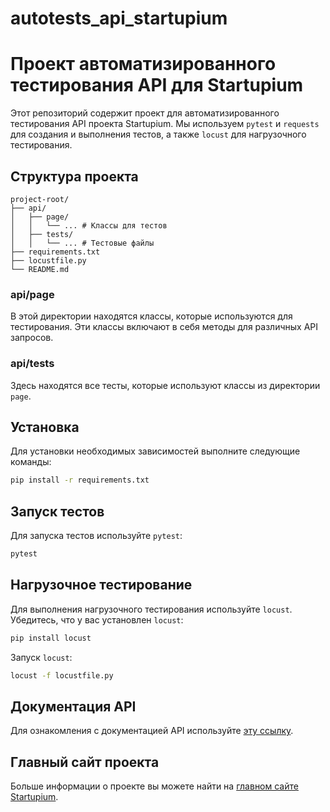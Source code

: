 # autotests_api_startupium

# Проект автоматизированного тестирования API для Startupium

Этот репозиторий содержит проект для автоматизированного тестирования API проекта Startupium. Мы используем `pytest` и `requests` для создания и выполнения тестов, а также `locust` для нагрузочного тестирования.

## Структура проекта

```
project-root/
├── api/
│   ├── page/
│   │   └── ... # Классы для тестов
│   ├── tests/
│   │   └── ... # Тестовые файлы
├── requirements.txt
├── locustfile.py
└── README.md
```

### api/page

В этой директории находятся классы, которые используются для тестирования. Эти классы включают в себя методы для различных API запросов.

### api/tests

Здесь находятся все тесты, которые используют классы из директории `page`.

## Установка

Для установки необходимых зависимостей выполните следующие команды:

```bash
pip install -r requirements.txt
```

## Запуск тестов

Для запуска тестов используйте `pytest`:

```bash
pytest
```

## Нагрузочное тестирование

Для выполнения нагрузочного тестирования используйте `locust`. Убедитесь, что у вас установлен `locust`:

```bash
pip install locust
```

Запуск `locust`:

```bash
locust -f locustfile.py
```

## Документация API

Для ознакомления с документацией API используйте [эту ссылку](https://docs.startupium.ru/sw/doc#/Auth/login).

## Главный сайт проекта

Больше информации о проекте вы можете найти на [главном сайте Startupium](https://startupium.ru/).
```
